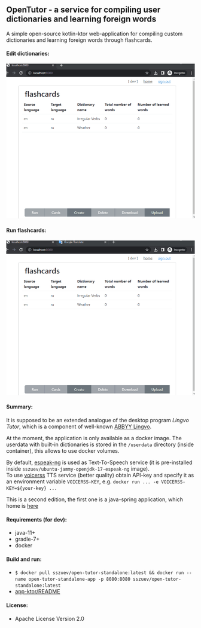 ## OpenTutor - a service for compiling user dictionaries and learning foreign words

A simple open-source kotlin-ktor web-application for compiling custom dictionaries and learning foreign words through flashcards.         

#### Edit dictionaries:

![edit dictionary](./flashcards-edit.gif)

#### Run flashcards:

![run flashcards](./flashcards-run.gif)

#### Summary:

It is supposed to be an extended analogue of the desktop program *Lingvo Tutor*, which is a component of well-known [ABBYY Lingvo](https://www.lingvo.ru/multi/).

At the moment, the application is only available as a docker image.
The userdata with built-in dictionaries is stored in the `/userdata` directory (inside container), this allows to use docker volumes.

By default, [espeak-ng](https://github.com/espeak-ng/espeak-ng) is used as Text-To-Speech service (it is pre-installed inside `sszuev/ubuntu-jammy-openjdk-17-espeak-ng` image).        
To use [voicerss](https://www.voicerss.org/api/) TTS service (better quality)
obtain API-key and specify it as an environment variable `VOICERSS-KEY`, e.g. `docker run ... -e VOICERSS-KEY=${your-key} ...`

This is a second edition, the first one is a java-spring application, which home is [here](https://gitlab.com/sszuev/flashcards)

#### Requirements (for dev): 
- java-11+
- gradle-7+
- docker

#### Build and run:

- `$ docker pull sszuev/open-tutor-standalone:latest && docker run --name open-tutor-standalone-app -p 8080:8080 sszuev/open-tutor-standalone:latest`
- [app-ktor/README](./app-ktor/README.md)

#### License:
- Apache License Version 2.0
